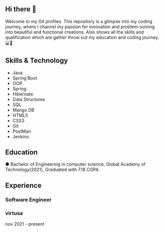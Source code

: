 ## Hi there 👋
Welcome to my Git profiles. This repository is a glimpse into my coding journey, where I channel my passion for innovation and problem-solving into beautiful and functional creations.
Also shows all the skills and qualification which are gather throw out my education and coding journey.💻🔮

## Skills & Technology
- Java
- Spring Boot
- OOP
- Spring
- Hibernate
- Data Structures
- SQL
- Mango DB
- HTML5
- CSS3
- Git
- PostMan
- Jenkins

## Education
●	Bachelor of Engineering in computer science, Global Academy of Technology(2021), 
  Graduated with 7.18 CGPA.

## Experience
### Software Engineer 
### virtusa   
nov 2021 - present

